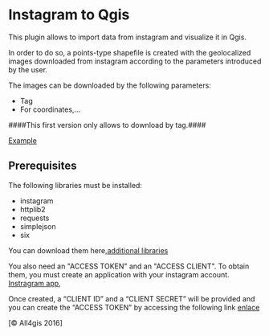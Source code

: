 # Instagram to Qgis

This plugin allows to import data from instagram and visualize it in Qgis.

In order to do so, a points-type shapefile is created with the geolocalized images downloaded from instagram according to the parameters introduced by the user.

The images can be downloaded by the following parameters:
- Tag
- For coordinates,...

####This first version only allows to download by tag.####
	
[Example](https://github.com/All4Gis/instagram2qgis/example)

## Prerequisites

The following libraries must be installed:
- instagram
- httplib2
- requests	
- simplejson
- six 

You can download them here,[additional libraries](https://github.com/All4Gis/instagram2qgis/lib)

You also need an "ACCESS TOKEN" and an "ACCESS CLIENT". To obtain them, you must create an application with your instagram account.
[Instragram app](https://www.instagram.com/developer/register/),

Once created, a “CLIENT ID” and a “CLIENT SECRET” will be provided and you can create the “ACCESS TOKEN" by accessing the following link [enlace](http://instagram.pixelunion.net/)


 
[© All4gis 2016]





